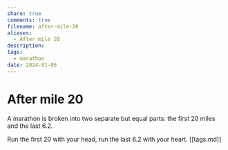 ```yaml
---
share: true
comments: true
filename: after-mile-20
aliases:
  - After mile 20
description: 
tags:
  - marathon
date: 2024-01-06
---
```

# After mile 20
A marathon is broken into two separate but equal parts: the first 20 miles and the last 6.2.

Run the first 20 with your head, run the last 6.2 with your heart.
[[tags.md]]